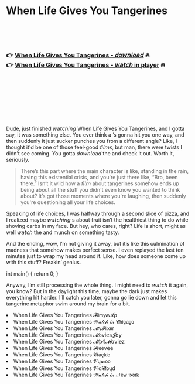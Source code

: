 <h1>When Life Gives You Tangerines</h1>

<br><br><br>

<h3>👉 <a href="https://Gregs-divicuper1972.github.io/puuniyggel/">When Life Gives You Tangerines - 𝘥𝘰𝘸𝘯𝘭𝘰𝘢𝘥</a> 🔥<br>
👉 <a href="https://Gregs-divicuper1972.github.io/puuniyggel/">When Life Gives You Tangerines - 𝘸𝘢𝘵𝘤𝘩 in player</a> 🔥
</h3>



<br><br><br><br><br><br><br>


Dude, just finished 𝘸𝘢𝘵𝘤𝘩𝘪𝘯𝘨 When Life Gives You Tangerines, and I gotta say, it was something else. You ever think a  ’s gonna hit you one way, and then suddenly it just sucker punches you from a different angle? Like, I thought it'd be one of those feel-good 𝘧𝘪𝘭𝘮𝘴, but man, there were twists I didn’t see coming. You gotta 𝘥𝘰𝘸𝘯𝘭𝘰𝘢𝘥 the   and check it out. Worth it, seriously.

> There’s this part where the main character is like, standing in the rain, having this existential crisis, and you're just there like, “Bro, been there.” Isn’t it wild how a 𝘧𝘪𝘭𝘮 about tangerines somehow ends up being about all the stuff you didn't even know you wanted to think about? It’s got those moments where you're laughing, then suddenly you're questioning all your life choices.

Speaking of life choices, I was halfway through a second slice of pizza, and I realized maybe 𝘸𝘢𝘵𝘤𝘩𝘪𝘯𝘨  s about fruit isn’t the healthiest thing to do while shoving carbs in my face. But hey, who cares, right? Life is short, might as well 𝘸𝘢𝘵𝘤𝘩 the   and munch on something tasty.

And the ending, wow, I’m not giving it away, but it’s like this culmination of madness that somehow makes perfect sense. I even replayed the last ten minutes just to wrap my head around it. Like, how does someone come up with this stuff? Freakin’ genius.

int main() { return 0; }

Anyway, I’m still processing the whole thing. I might need to 𝘸𝘢𝘵𝘤𝘩 it again, you know? But in the daylight this time, maybe the dark just makes everything hit harder. I’ll catch you later, gonna go lie down and let this tangerine metaphor swim around my brain for a bit. 

<li>When Life Gives You Tangerines 𝓕𝗂𝗅𝗆𝗒𝗐𝓐ρ</li>
<li>When Life Gives You Tangerines 𝒲𝒶𝓉𝒸𝒽 𝒾𝓃 𝓒𝗁𝗂ç𝖺𝗀𝗈</li>
<li>When Life Gives You Tangerines 𝓜𝗒𝓕𝗅𝗂𝗑𝖾𝗋</li>
<li>When Life Gives You Tangerines 𝓜𝗈ν𝗂𝖾𝗌𝓙𝗈𝗒</li>
<li>When Life Gives You Tangerines 𝓜ρ𝟜𝓜𝗈ν𝗂𝖾𝗓</li>
<li>When Life Gives You Tangerines 𝓕𝗋𝖾𝖾ν𝖾𝖾</li>
<li>When Life Gives You Tangerines 𝓒𝗋𝖺ç𝗄𝗅𝖾</li>
<li>When Life Gives You Tangerines 𝓥ų𝓶𝗈𝗈</li>
<li>When Life Gives You Tangerines 𝓥𝗂ԁ𝓒𝗅𝗈ųԁ</li>
<li>When Life Gives You Tangerines 𝒲𝒶𝓉𝒸𝒽 𝒾𝓃 𝒩𝖾𝗐 𝒴𝗈𝗋𝗄</li>
